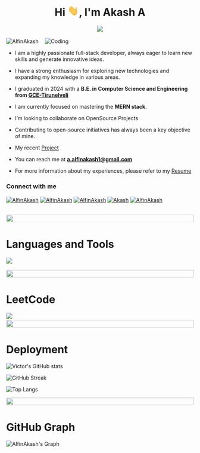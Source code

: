<!------------------------------------------------------------------------------------Introduction--------------------------------------------------------------------------------------------------->





<h1 align="center">Hi <img src="https://raw.githubusercontent.com/ABSphreak/ABSphreak/master/gifs/Hi.gif" width="30px">, I'm Akash A</h1>


<p align="center">
<a href="https://github.com/Ratheshan03/readme-typing-svg"><img src="https://readme-typing-svg.herokuapp.com?lines=Computer+Science+Undergraduate;Full+Stack+Developer;MERN+Stack+Developer;React+Developer&center=true&width=500&height=50"></a>
</p>



<img align="right" alt="Coding" width="400" src="https://user-images.githubusercontent.com/74038190/229223263-cf2e4b07-2615-4f87-9c38-e37600f8381a.gif"/>


<p align="left"> <img src="https://komarev.com/ghpvc/?username=AlfinAkash&label=Profile%20views&color=0e75b6&style=flat" alt="AlfinAkash" /> </p>





-  I am a highly passionate full-stack developer, always eager to learn new skills and generate innovative ideas.

-  I have a strong enthusiasm for exploring new technologies and expanding my knowledge in various areas.

- I graduated in 2024 with a **B.E. in Computer Science and Engineering from [GCE-Tirunelveli](https://www.gcetly.ac.in/)**

- I am currently focused on mastering the **MERN stack**.
  
 - I’m looking to collaborate on OpenSource Projects


- Contributing to open-source initiatives has always been a key objective of mine.
  
-  My recent [Project](https://alfinakash-project.vercel.app/)

- You can reach me at **a.alfinakash1@gmail.com**
  
- For more information about my experiences, please refer to my [Resume](https://drive.google.com/file/d/1L4m0J3TdMENDKAuZo2SJiwBkiVKD22uS/view?usp=drivesdk)

 ### Connect with me
<p align="left">
<a href="https://linkedin.com/in/AlfinAkash" target="blank"><img align="center" src="https://raw.githubusercontent.com/rahuldkjain/github-profile-readme-generator/master/src/images/icons/Social/linked-in-alt.svg" alt="AlfinAkash" height="30" width="40" /></a>
<a href="https://x.com/AlfinAkash" target="blank"><img align="center" src="https://raw.githubusercontent.com/rahuldkjain/github-profile-readme-generator/master/src/images/icons/Social/twitter.svg" alt="AlfinAkash" height="30" width="40" /></a>
<a href="https://github.com/AlfinAkash" target="blank"><img align="center" src="https://raw.githubusercontent.com/rahuldkjain/github-profile-readme-generator/master/src/images/icons/Social/github.svg" alt="AlfinAkash" height="30" width="40" /></a>
<a href="https://instagram.com/a.alfinakash" target="blank"><img align="center" src="https://raw.githubusercontent.com/rahuldkjain/github-profile-readme-generator/master/src/images/icons/Social/instagram.svg" alt="Akash" height="30" width="40" /></a>
<a href="https://youtube.com/@alfinakash" target="blank"><img align="center" src="https://raw.githubusercontent.com/rahuldkjain/github-profile-readme-generator/master/src/images/icons/Social/youtube.svg" alt="AlfinAkash" height="30" width="40" /></a>
</p>
<br>



<img src="https://i.imgur.com/dBaSKWF.gif" height="20" width="100%">

<!------------------------------------------------------------------------------------Skills--------------------------------------------------------------------------------------------------->


# Languages and Tools 

<p align="left">
<img src="https://skillicons.dev/icons?i=c,cpp,java,cs,python,html,css,sass,tailwind,bootstrap,js,jquery,ts,vite,react,angular,dotnet,nodejs,npm,express,mongodb,mysql,postman,aws,linux,git,github,gitlab,pycharm,vscode,eclipse,arduino,vercel,ubuntu,windows&perline=10" />
  </a>
</p>


<img src="https://i.imgur.com/dBaSKWF.gif" height="20" width="100%">

<!------------------------------------------------------------------------------------LeetCode--------------------------------------------------------------------------------------------------->


# LeetCode

<a href="https://leetcode.com/AlfinAkash/">
    <img src="https://leetcard.jacoblin.cool/AlfinAkash?theme=dark&font=Goldman&ext=activityy"></img>
<a>




<img src="https://i.imgur.com/dBaSKWF.gif" height="20" width="100%">

<!------------------------------------------------------------------------------------ Deployment and Stats--------------------------------------------------------------------------------------------------->


# Deployment

![Victor's GitHub stats](https://github-readme-stats-sigma-five.vercel.app/api?username=AlfinAkash&show_icons=true&theme=tokyonight)     

![GitHub Streak](https://streak-stats.demolab.com/?user=AlfinAkash&theme=tokyonight)

![Top Langs](https://github-readme-stats.vercel.app/api/top-langs/?username=AlfinAkash&theme=tokyonight&hide=html&layout=compact) 


<img src="https://i.imgur.com/dBaSKWF.gif" height="20" width="100%">

<!------------------------------------------------------------------------------------Github Graph--------------------------------------------------------------------------------------------------->



# GitHub Graph 
![AlfinAkash's Graph](https://github-readme-activity-graph.vercel.app/graph?username=AlfinAkash&custom_title=%20AlfinAkash's%20GitHub%20Activity%20Graph&bg_color=0D1117&color=7F3FBF&line=7F3FBF&point=7F3FBF&area_color=FFFFFF&title_color=FFFFFF&area=true)


















   


